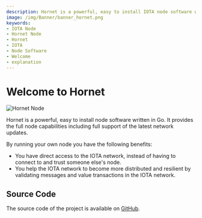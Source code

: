```yaml
---
description: Hornet is a powerful, easy to install IOTA node software written in Go. It provides the full node capabilities including full support of the Chrysalis network update.
image: /img/Banner/banner_hornet.png
keywords:
- IOTA Node
- Hornet Node
- Hornet
- IOTA
- Node Software
- Welcome
- explanation
---
```


# Welcome to Hornet

![Hornet Node](/img/Banner/banner_hornet.png)

Hornet is a powerful, easy to install node software written in Go.
It provides the full node capabilities including full support of the latest network updates.

By running your own node you have the following benefits:

- You have direct access to the IOTA network, instead of having to connect to and trust someone else's node.
- You help the IOTA network to become more distributed and resilient by validating messages and value transactions in
  the IOTA network.

## Source Code

The source code of the project is available on [GitHub](https://github.com/iotaledger/hornet).
